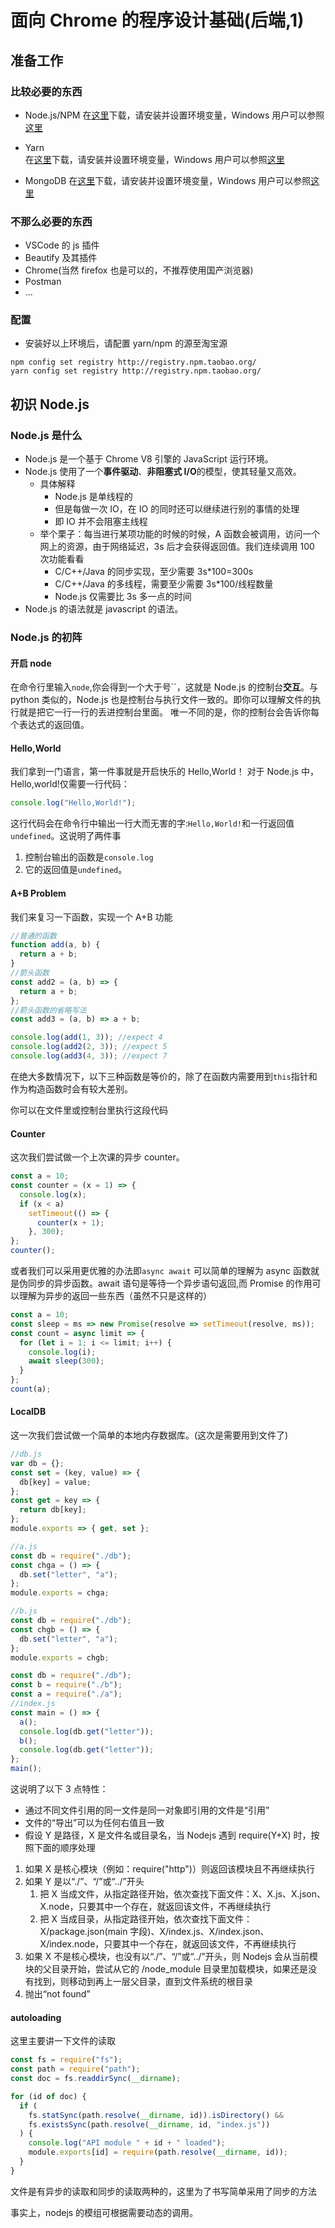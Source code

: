 # 面向 Chrome 的程序设计基础(后端,1)

## 准备工作

### 比较必要的东西

- Node.js/NPM
  在[这里](https://nodejs.org/en/)下载，请安装并设置环境变量，Windows 用户可以参照[这里](https://www.jianshu.com/p/6fbbf4c49040)

- Yarn  
  在[这里](https://yarnpkg.com/zh-Hant/docs/install)下载，请安装并设置环境变量，Windows 用户可以参照[这里](https://www.jianshu.com/p/5e111693179e)

- MongoDB
  在[这里](https://www.mongodb.com/download-center/community)下载，请安装并设置环境变量，Windows 用户可以参照[这里](https://www.jianshu.com/p/b0d6f3633f8e)

### 不那么必要的东西

- VSCode 的 js 插件
- Beautify 及其插件
- Chrome(当然 firefox 也是可以的，不推荐使用国产浏览器)
- Postman
- ...

### 配置

- 安装好以上环境后，请配置 yarn/npm 的源至淘宝源

```shell
npm config set registry http://registry.npm.taobao.org/
yarn config set registry http://registry.npm.taobao.org/
```

## 初识 Node.js

### Node.js 是什么

- Node.js 是一个基于 Chrome V8 引擎的 JavaScript 运行环境。
- Node.js 使用了一个**事件驱动**、**非阻塞式 I/O**的模型，使其轻量又高效。
  - 具体解释
    - Node.js 是单线程的
    - 但是每做一次 IO，在 IO 的同时还可以继续进行别的事情的处理
    - 即 IO 并不会阻塞主线程
  - 举个栗子：每当进行某项功能的时候的时候，A 函数会被调用，访问一个网上的资源，由于网络延迟，3s 后才会获得返回值。我们连续调用 100 次功能看看
    - C/C++/Java 的同步实现，至少需要 3s\*100=300s
    - C/C++/Java 的多线程，需要至少需要 3s\*100/线程数量
    - Node.js 仅需要比 3s 多一点的时间
- Node.js 的语法就是 javascript 的语法。

### Node.js 的初阵

#### 开启 node

在命令行里输入`node`,你会得到一个大于号``，这就是 Node.js 的控制台**交互**。与 python 类似的，Node.js 也是控制台与执行文件一致的。即你可以理解文件的执行就是把它一行一行的丢进控制台里面。
唯一不同的是，你的控制台会告诉你每个表达式的返回值。

#### Hello,World

我们拿到一门语言，第一件事就是开启快乐的 Hello,World！
对于 Node.js 中，Hello,world!仅需要一行代码：

```javascript {cmd="node"}
console.log("Hello,World!");
```

这行代码会在命令行中输出一行大而无害的字:`Hello,World!`和一行返回值`undefined`。这说明了两件事

1. 控制台输出的函数是`console.log`
2. 它的返回值是`undefined`。

#### A+B Problem

我们来复习一下函数，实现一个 A+B 功能

```javascript {cmd="node"}
//普通的函数
function add(a, b) {
  return a + b;
}
//箭头函数
const add2 = (a, b) => {
  return a + b;
};
//箭头函数的省略写法
const add3 = (a, b) => a + b;

console.log(add(1, 3)); //expect 4
console.log(add2(2, 3)); //expect 5
console.log(add3(4, 3)); //expect 7
```

在绝大多数情况下，以下三种函数是等价的，除了在函数内需要用到`this`指针和作为构造函数时会有较大差别。

你可以在文件里或控制台里执行这段代码

#### Counter

这次我们尝试做一个上次课的异步 counter。

```javascript {cmd="node"}
const a = 10;
const counter = (x = 1) => {
  console.log(x);
  if (x < a)
    setTimeout(() => {
      counter(x + 1);
    }, 300);
};
counter();
```

或者我们可以采用更优雅的办法即`async await`
可以简单的理解为 async 函数就是伪同步的异步函数。await 语句是等待一个异步语句返回,而 Promise 的作用可以理解为异步的返回一些东西（虽然不只是这样的）

```javascript {cmd="node"}
const a = 10;
const sleep = ms => new Promise(resolve => setTimeout(resolve, ms));
const count = async limit => {
  for (let i = 1; i <= limit; i++) {
    console.log(i);
    await sleep(300);
  }
};
count(a);
```

#### LocalDB

这一次我们尝试做一个简单的本地内存数据库。(这次是需要用到文件了)

```javascript
//db.js
var db = {};
const set = (key, value) => {
  db[key] = value;
};
const get = key => {
  return db[key];
};
module.exports => { get, set };
```

```javascript
//a.js
const db = require("./db");
const chga = () => {
  db.set("letter", "a");
};
module.exports = chga;
```

```javascript
//b.js
const db = require("./db");
const chgb = () => {
  db.set("letter", "a");
};
module.exports = chgb;
```

```javascript
const db = require("./db");
const b = require("./b");
const a = require("./a");
//index.js
const main = () => {
  a();
  console.log(db.get("letter"));
  b();
  console.log(db.get("letter"));
};
main();
```

这说明了以下 3 点特性：

- 通过不同文件引用的同一文件是同一对象即引用的文件是“引用”
- 文件的“导出”可以为任何右值且一致
- 假设 Y 是路径，X 是文件名或目录名，当 Nodejs 遇到 require(Y+X) 时，按照下面的顺序处理

1. 如果 X 是核心模块（例如：require("http")）则返回该模块且不再继续执行
2. 如果 Y 是以“./”、“/”或“../”开头
   1. 把 X 当成文件，从指定路径开始，依次查找下面文件：X、X.js、X.json、X.node，只要其中一个存在，就返回该文件，不再继续执行
   2. 把 X 当成目录，从指定路径开始，依次查找下面文件：X/package.json(main 字段)、X/index.js、X/index.json、X/index.node，只要其中一个存在，就返回该文件，不再继续执行
3. 如果 X 不是核心模块，也没有以“./”、“/”或“../”开头，则 Nodejs 会从当前模块的父目录开始，尝试从它的 /node_module 目录里加载模块，如果还是没有找到，则移动到再上一层父目录，直到文件系统的根目录
4. 抛出“not found”

#### autoloading

这里主要讲一下文件的读取

```javascript
const fs = require("fs");
const path = require("path");
const doc = fs.readdirSync(__dirname);

for (id of doc) {
  if (
    fs.statSync(path.resolve(__dirname, id)).isDirectory() &&
    fs.existsSync(path.resolve(__dirname, id, "index.js"))
  ) {
    console.log("API module " + id + " loaded");
    module.exports[id] = require(path.resolve(__dirname, id));
  }
}
```

文件是有异步的读取和同步的读取两种的，这里为了书写简单采用了同步的方法

事实上，nodejs 的模组可根据需要动态的调用。
